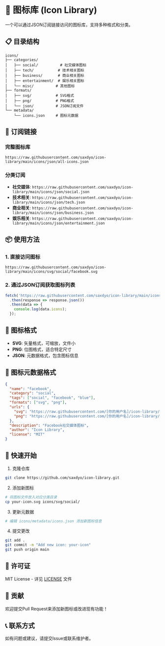 # 🎨 图标库 (Icon Library)

一个可以通过JSON订阅链接访问的图标库，支持多种格式和分类。

## 📋 目录结构

```
icons/
├── categories/
│   ├── social/          # 社交媒体图标
│   ├── tech/           # 技术相关图标
│   ├── business/       # 商业相关图标
│   ├── entertainment/  # 娱乐相关图标
│   └── misc/          # 其他图标
├── formats/
│   ├── svg/           # SVG格式
│   ├── png/           # PNG格式
│   └── json/          # JSON订阅文件
└── metadata/
    └── icons.json     # 图标元数据
```

## 🔗 订阅链接

### 完整图标库
```
https://raw.githubusercontent.com/saxdyo/icon-library/main/icons/json/all-icons.json
```

### 分类订阅
- **社交媒体**: `https://raw.githubusercontent.com/saxdyo/icon-library/main/icons/json/social.json`
- **技术相关**: `https://raw.githubusercontent.com/saxdyo/icon-library/main/icons/json/tech.json`
- **商业相关**: `https://raw.githubusercontent.com/saxdyo/icon-library/main/icons/json/business.json`
- **娱乐相关**: `https://raw.githubusercontent.com/saxdyo/icon-library/main/icons/json/entertainment.json`

## 📦 使用方法

### 1. 直接访问图标
```
https://raw.githubusercontent.com/saxdyo/icon-library/main/icons/svg/social/facebook.svg
```

### 2. 通过JSON订阅获取图标列表
```javascript
fetch('https://raw.githubusercontent.com/saxdyo/icon-library/main/icons/json/all-icons.json')
  .then(response => response.json())
  .then(data => {
    console.log(data.icons);
  });
```

## 🎯 图标格式

- **SVG**: 矢量格式，可缩放，文件小
- **PNG**: 位图格式，适合特定尺寸
- **JSON**: 元数据格式，包含图标信息

## 📝 图标元数据格式

```json
{
  "name": "facebook",
  "category": "social",
  "tags": ["social", "facebook", "blue"],
  "formats": ["svg", "png"],
  "urls": {
    "svg": "https://raw.githubusercontent.com/[你的用户名]/icon-library/main/icons/svg/social/facebook.svg",
    "png": "https://raw.githubusercontent.com/[你的用户名]/icon-library/main/icons/png/social/facebook.png"
  },
  "description": "Facebook社交媒体图标",
  "author": "Icon Library",
  "license": "MIT"
}
```

## 🚀 快速开始

1. 克隆仓库
```bash
git clone https://github.com/saxdyo/icon-library.git
```

2. 添加新图标
```bash
# 将图标文件放入对应分类目录
cp your-icon.svg icons/svg/social/
```

3. 更新元数据
```bash
# 编辑 icons/metadata/icons.json 添加新图标信息
```

4. 提交更改
```bash
git add .
git commit -m "Add new icon: your-icon"
git push origin main
```

## 📄 许可证

MIT License - 详见 [LICENSE](LICENSE) 文件

## 🤝 贡献

欢迎提交Pull Request来添加新图标或改进现有功能！

## 📞 联系方式

如有问题或建议，请提交Issue或联系维护者。
